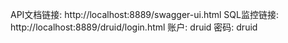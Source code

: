 API文档链接: http://localhost:8889/swagger-ui.html
SQL监控链接: http://localhost:8889/druid/login.html
账户: druid
密码: druid